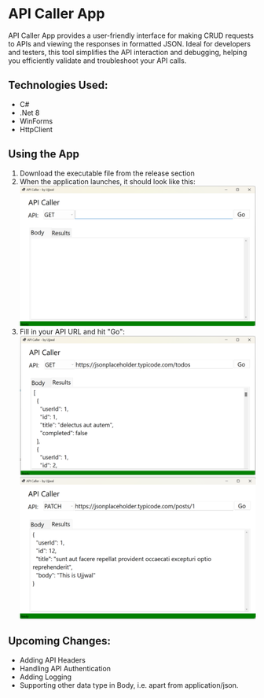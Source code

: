 # API Caller App
API Caller App provides a user-friendly interface for making CRUD requests to APIs and viewing the responses in formatted JSON. Ideal for developers and testers, this tool simplifies the API interaction and debugging, helping you efficiently validate and troubleshoot your API calls.

## Technologies Used: 
* C#
* .Net 8
* WinForms
* HttpClient


## Using the App
1. Download the executable file from the release section
2. When the application launches, it should look like this:
![API Caller App ready to run](Images/Screenshot-1.png "Ready to Run")
3. Fill in your API URL and hit "Go":
![API Caller App ready to run](Images/Screenshot-2.png "GET API")
![API Caller App ready to run](Images/Screenshot-3.png "PATCH API")

## Upcoming Changes:
* Adding API Headers
* Handling API Authentication
* Adding Logging
* Supporting other data type in Body, i.e. apart from application/json. 
